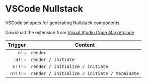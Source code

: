 # VSCode Nullstack

VSCode snippets for generating Nullstack components.

Download the extension from [Visual Studio Code Marketplace](https://marketplace.visualstudio.com/items?itemName=ChristianMortaro.vscode-nullstack)

| Trigger  | Content |
| -------: | ------- |
| `n!→`   | `render` |
| `n!!→`  | `render / initiate` |
| `n!!!→`   | `render / initialize / initiate` |
| `n!!!!→`  | `render / initialize / initiate / terminate` |